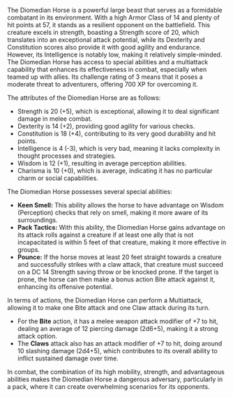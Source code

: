The Diomedian Horse is a powerful large beast that serves as a formidable combatant in its environment. With a high Armor Class of 14 and plenty of hit points at 57, it stands as a resilient opponent on the battlefield. This creature excels in strength, boasting a Strength score of 20, which translates into an exceptional attack potential, while its Dexterity and Constitution scores also provide it with good agility and endurance. However, its Intelligence is notably low, making it relatively simple-minded. The Diomedian Horse has access to special abilities and a multiattack capability that enhances its effectiveness in combat, especially when teamed up with allies. Its challenge rating of 3 means that it poses a moderate threat to adventurers, offering 700 XP for overcoming it.

The attributes of the Diomedian Horse are as follows: 
- Strength is 20 (+5), which is exceptional, allowing it to deal significant damage in melee combat.
- Dexterity is 14 (+2), providing good agility for various checks.
- Constitution is 18 (+4), contributing to its very good durability and hit points.
- Intelligence is 4 (-3), which is very bad, meaning it lacks complexity in thought processes and strategies.
- Wisdom is 12 (+1), resulting in average perception abilities.
- Charisma is 10 (+0), which is average, indicating it has no particular charm or social capabilities.

The Diomedian Horse possesses several special abilities:
- **Keen Smell:** This ability allows the horse to have advantage on Wisdom (Perception) checks that rely on smell, making it more aware of its surroundings.
- **Pack Tactics:** With this ability, the Diomedian Horse gains advantage on its attack rolls against a creature if at least one ally that is not incapacitated is within 5 feet of that creature, making it more effective in groups.
- **Pounce:** If the horse moves at least 20 feet straight towards a creature and successfully strikes with a claw attack, that creature must succeed on a DC 14 Strength saving throw or be knocked prone. If the target is prone, the horse can then make a bonus action Bite attack against it, enhancing its offensive potential.

In terms of actions, the Diomedian Horse can perform a Multiattack, allowing it to make one Bite attack and one Claw attack during its turn. 
- For the **Bite** action, it has a melee weapon attack modifier of +7 to hit, dealing an average of 12 piercing damage (2d6+5), making it a strong attack option.
- The **Claws** attack also has an attack modifier of +7 to hit, doing around 10 slashing damage (2d4+5), which contributes to its overall ability to inflict sustained damage over time.

In combat, the combination of its high mobility, strength, and advantageous abilities makes the Diomedian Horse a dangerous adversary, particularly in a pack, where it can create overwhelming scenarios for its opponents.